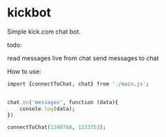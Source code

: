 # kickbot
Simple kick.com chat bot.

todo:

read messages live from chat
send messages to chat

How to use:

```rb
import {connectToChat, chat} from './main.js';


chat.on('messages', function (data){
    console.log(data);
})

connectToChat(1240760, 1233753);
```